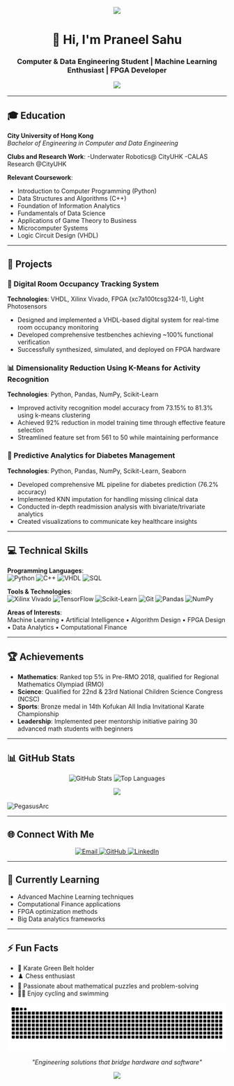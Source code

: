 <p align="center">
  <img src="https://capsule-render.vercel.app/api?type=waving&color=gradient&height=120&section=header"/>
</p>

<h1 align="center">
  👋 Hi, I'm Praneel Sahu
</h1>

<h3 align="center">
  Computer & Data Engineering Student | Machine Learning Enthusiast | FPGA Developer
</h3>

<p align="center">
  <img src="https://readme-typing-svg.herokuapp.com?size=20&duration=4000&color=539BF5&center=true&vCenter=true&width=550&lines=Passionate+about+ML+and+AI+solutions;Experienced+in+FPGA+and+hardware+design;Data+Science+and+Analytics+enthusiast;Always+learning+and+building+new+things"/>
</p>

---

## 🎓 Education

**City University of Hong Kong**  
*Bachelor of Engineering in Computer and Data Engineering* 

**Clubs and Research Work**:
-Underwater Robotics@ CityUHK
-CALAS Research @CityUHK

**Relevant Coursework**: 
- Introduction to Computer Programming (Python)
- Data Structures and Algorithms (C++)
- Foundation of Information Analytics
- Fundamentals of Data Science
- Applications of Game Theory to Business
- Microcomputer Systems
- Logic Circuit Design (VHDL)

---

## 🚀 Projects

### 🔧 Digital Room Occupancy Tracking System
**Technologies**: VHDL, Xilinx Vivado, FPGA (xc7a100tcsg324-1), Light Photosensors  
- Designed and implemented a VHDL-based digital system for real-time room occupancy monitoring
- Developed comprehensive testbenches achieving ~100% functional verification
- Successfully synthesized, simulated, and deployed on FPGA hardware

### 📊 Dimensionality Reduction Using K-Means for Activity Recognition
**Technologies**: Python, Pandas, NumPy, Scikit-Learn  
- Improved activity recognition model accuracy from 73.15% to 81.3% using k-means clustering
- Achieved 92% reduction in model training time through effective feature selection
- Streamlined feature set from 561 to 50 while maintaining performance

### 🏥 Predictive Analytics for Diabetes Management
**Technologies**: Python, Pandas, NumPy, Scikit-Learn, Seaborn  
- Developed comprehensive ML pipeline for diabetes prediction (76.2% accuracy)
- Implemented KNN imputation for handling missing clinical data
- Conducted in-depth readmission analysis with bivariate/trivariate analytics
- Created visualizations to communicate key healthcare insights

---

## 💻 Technical Skills

**Programming Languages**:  
![Python](https://img.shields.io/badge/Python-3776AB?style=flat&logo=python&logoColor=white)
![C++](https://img.shields.io/badge/C++-00599C?style=flat&logo=c%2B%2B&logoColor=white)
![VHDL](https://img.shields.io/badge/VHDL-8A2BE2?style=flat&logo=verilog&logoColor=white)
![SQL](https://img.shields.io/badge/SQL-4479A1?style=flat&logo=mysql&logoColor=white)

**Tools & Technologies**:  
![Xilinx Vivado](https://img.shields.io/badge/Xilinx_Vivado-CC0000?style=flat&logo=xilinx&logoColor=white)
![TensorFlow](https://img.shields.io/badge/TensorFlow-FF6F00?style=flat&logo=tensorflow&logoColor=white)
![Scikit-Learn](https://img.shields.io/badge/Scikit_Learn-F7931E?style=flat&logo=scikit-learn&logoColor=white)
![Git](https://img.shields.io/badge/Git-F05032?style=flat&logo=git&logoColor=white)
![Pandas](https://img.shields.io/badge/Pandas-150458?style=flat&logo=pandas&logoColor=white)
![NumPy](https://img.shields.io/badge/NumPy-013243?style=flat&logo=numpy&logoColor=white)

**Areas of Interests**:  
Machine Learning • Artificial Intelligence • Algorithm Design • FPGA Design • Data Analytics • Computational Finance

---

## 🏆 Achievements

- **Mathematics**: Ranked top 5% in Pre-RMO 2018, qualified for Regional Mathematics Olympiad (RMO)
- **Science**: Qualified for 22nd & 23rd National Children Science Congress (NCSC)
- **Sports**: Bronze medal in 14th Kofukan All India Invitational Karate Championship
- **Leadership**: Implemented peer mentorship initiative pairing 30 advanced math students with beginners

---

## 📊 GitHub Stats

<p align="center">
  <img src="https://github-readme-stats.vercel.app/api?username=PegasusArc&show_icons=true&theme=radical&hide_title=true&hide_rank=true" alt="GitHub Stats" />
  <img src="https://github-readme-stats.vercel.app/api/top-langs/?username=PegasusArc&layout=compact&theme=radical" alt="Top Languages" />
  <p align="center">
  <img src="https://github-readme-streak-stats.herokuapp.com?user=PegasusArc&theme=radical">
    </p>
  <img src="https://komarev.com/ghpvc/?username=PegasusArc&label=Profile%20views&color=0e75b6&style=flat" alt="PegasusArc" /> 
</p>

---

## 🌐 Connect With Me

<p align="center">
  <a href="mailto:praneel.arc8@gmail.com">
    <img src="https://img.shields.io/badge/Email-D14836?style=for-the-badge&logo=gmail&logoColor=white" alt="Email"/>
  </a>
  <a href="https://github.com/PegasusArc">
    <img src="https://img.shields.io/badge/GitHub-100000?style=for-the-badge&logo=github&logoColor=white" alt="GitHub"/>
  </a>
  <a href="https://www.linkedin.com/in/">
    <img src="https://img.shields.io/badge/LinkedIn-0A66C2?style=for-the-badge&logo=linkedin&logoColor=white" alt="LinkedIn"/>
  </a>
</p>

---

## 🎯 Currently Learning

- Advanced Machine Learning techniques
- Computational Finance applications
- FPGA optimization methods
- Big Data analytics frameworks

---

## ⚡ Fun Facts

- 🥋 Karate Green Belt holder
- ♟️ Chess enthusiast
- 🧠 Passionate about mathematical puzzles and problem-solving
- 🚴‍♂️ Enjoy cycling and swimming

<p align="center">
  <img src="https://github.com/mishmanners/MishManners/blob/output/github-snake.svg?raw=true" alt="Example Snake Animation" />
</p>

<p align="center">
  <em>"Engineering solutions that bridge hardware and software"</em>
</p>

<!-- Bottom Wave -->
<p align="center">
  <img src="https://capsule-render.vercel.app/api?type=waving&color=gradient&height=120&section=footer"/>
</p>
